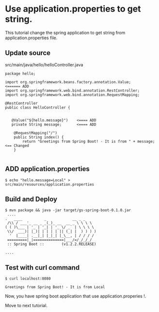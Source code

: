 # Use application.properties to get string.

This tutorial change the spring application to get string from application.properties file.


## Update source

src/main/java/hello/helloController.java
```
package hello;

import org.springframework.beans.factory.annotation.Value;           <====== ADD
import org.springframework.web.bind.annotation.RestController;
import org.springframework.web.bind.annotation.RequestMapping;

@RestController
public class HelloController {


   @Value("${hello.message}")    <==== ADD
   private String message;       <==== ADD

    @RequestMapping("/")
    public String index() {
        return "Greetings from Spring Boot! - It is from " + message;       <== Changed
    }


```

## ADD application.properties

```
$ echo "hello.message=Local" > src/main/resources/application.properties
```

## Build and Deploy
```
$ mvn package && java -jar target/gs-spring-boot-0.1.0.jar
 ....
.   ____          _            __ _ _
 /\\ / ___'_ __ _ _(_)_ __  __ _ \ \ \ \
( ( )\___ | '_ | '_| | '_ \/ _` | \ \ \ \
 \\/  ___)| |_)| | | | | || (_| |  ) ) ) )
  '  |____| .__|_| |_|_| |_\__, | / / / /
 =========|_|==============|___/=/_/_/_/
 :: Spring Boot ::        (v1.2.2.RELEASE)

....
```

## Test with curl command
```
$ curl localhost:8080

Greetings from Spring Boot! - It is from Local
```


Now, you have spring boot application that use application.properies !.

Move to next tutorial.

